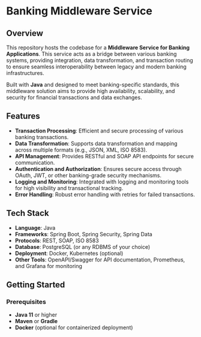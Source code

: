 # Banking Middleware Service

## Overview
This repository hosts the codebase for a **Middleware Service for Banking Applications**. This service acts as a bridge between various banking systems, providing integration, data transformation, and transaction routing to ensure seamless interoperability between legacy and modern banking infrastructures.

Built with **Java** and designed to meet banking-specific standards, this middleware solution aims to provide high availability, scalability, and security for financial transactions and data exchanges.

## Features
- **Transaction Processing**: Efficient and secure processing of various banking transactions.
- **Data Transformation**: Supports data transformation and mapping across multiple formats (e.g., JSON, XML, ISO 8583).
- **API Management**: Provides RESTful and SOAP API endpoints for secure communication.
- **Authentication and Authorization**: Ensures secure access through OAuth, JWT, or other banking-grade security mechanisms.
- **Logging and Monitoring**: Integrated with logging and monitoring tools for high visibility and transactional tracking.
- **Error Handling**: Robust error handling with retries for failed transactions.

## Tech Stack
- **Language**: Java
- **Frameworks**: Spring Boot, Spring Security, Spring Data
- **Protocols**: REST, SOAP, ISO 8583
- **Database**: PostgreSQL (or any RDBMS of your choice)
- **Deployment**: Docker, Kubernetes (optional)
- **Other Tools**: OpenAPI/Swagger for API documentation, Prometheus, and Grafana for monitoring

## Getting Started

### Prerequisites
- **Java 11** or higher
- **Maven** or **Gradle**
- **Docker** (optional for containerized deployment)
